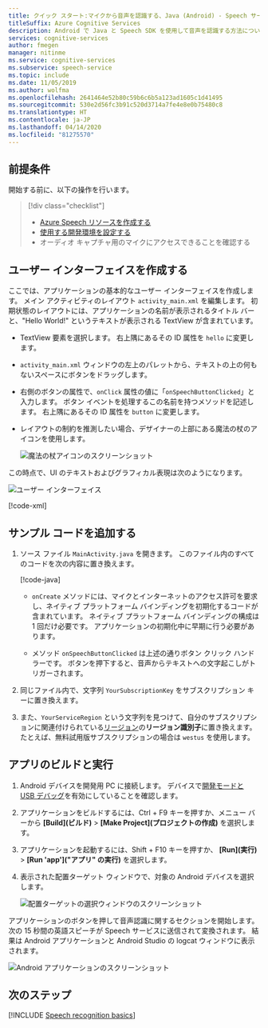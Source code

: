 ```yaml
---
title: クイック スタート:マイクから音声を認識する、Java (Android) - Speech サービス
titleSuffix: Azure Cognitive Services
description: Android で Java と Speech SDK を使用して音声を認識する方法について説明します
services: cognitive-services
author: fmegen
manager: nitinme
ms.service: cognitive-services
ms.subservice: speech-service
ms.topic: include
ms.date: 11/05/2019
ms.author: wolfma
ms.openlocfilehash: 2641464e52b80c59b6c6b5a123ad1605c1d41495
ms.sourcegitcommit: 530e2d56fc3b91c520d3714a7fe4e8e0b75480c8
ms.translationtype: HT
ms.contentlocale: ja-JP
ms.lasthandoff: 04/14/2020
ms.locfileid: "81275570"
---
```

## <a name="prerequisites"></a>前提条件

開始する前に、以下の操作を行います。

> [!div class="checklist"]
> * [Azure Speech リソースを作成する](../../../../get-started.md)
> * [使用する開発環境を設定する](../../../../quickstarts/setup-platform.md?tabs=android&pivots=programming-language-java)
> * オーディオ キャプチャ用のマイクにアクセスできることを確認する

## <a name="create-a-user-interface"></a>ユーザー インターフェイスを作成する

ここでは、アプリケーションの基本的なユーザー インターフェイスを作成します。 メイン アクティビティのレイアウト `activity_main.xml` を編集します。 初期状態のレイアウトには、アプリケーションの名前が表示されるタイトル バーと、"Hello World!" というテキストが表示される TextView が含まれています。

* TextView 要素を選択します。 右上隅にあるその ID 属性を `hello` に変更します。

* `activity_main.xml` ウィンドウの左上のパレットから、テキストの上の何もないスペースにボタンをドラッグします。

* 右側のボタンの属性で、`onClick` 属性の値に「`onSpeechButtonClicked`」と入力します。 ボタン イベントを処理するこの名前を持つメソッドを記述します。 右上隅にあるその ID 属性を `button` に変更します。

* レイアウトの制約を推測したい場合、デザイナーの上部にある魔法の杖のアイコンを使用します。

  ![魔法の杖アイコンのスクリーンショット](~/articles/cognitive-services/Speech-Service/media/sdk/qs-java-android-10-infer-layout-constraints.png)

この時点で、UI のテキストおよびグラフィカル表現は次のようになります。

![ユーザー インターフェイス](~/articles/cognitive-services/Speech-Service/media/sdk/qs-java-android-11-gui.png)

[!code-xml[](~/samples-cognitive-services-speech-sdk/quickstart/java/android/from-microphone/app/src/main/res/layout/activity_main.xml)]

## <a name="add-sample-code"></a>サンプル コードを追加する

1. ソース ファイル `MainActivity.java` を開きます。 このファイル内のすべてのコードを次の内容に置き換えます。

   [!code-java[](~/samples-cognitive-services-speech-sdk/quickstart/java/android/from-microphone/app/src/main/java/com/microsoft/cognitiveservices/speech/samples/quickstart/MainActivity.java#code)]

   * `onCreate` メソッドには、マイクとインターネットのアクセス許可を要求し、ネイティブ プラットフォーム バインディングを初期化するコードが含まれています。 ネイティブ プラットフォーム バインディングの構成は 1 回だけ必要です。 アプリケーションの初期化中に早期に行う必要があります。

   * メソッド `onSpeechButtonClicked` は上述の通りボタン クリック ハンドラーです。 ボタンを押下すると、音声からテキストへの文字起こしがトリガーされます。

1. 同じファイル内で、文字列 `YourSubscriptionKey` をサブスクリプション キーに置き換えます。

1. また、`YourServiceRegion` という文字列を見つけて、自分のサブスクリプションに関連付けられている[リージョン](https://aka.ms/speech/sdkregion)の**リージョン識別子**に置き換えます。 たとえば、無料試用版サブスクリプションの場合は `westus` を使用します。

## <a name="build-and-run-the-app"></a>アプリのビルドと実行

1. Android デバイスを開発用 PC に接続します。 デバイスで[開発モードと USB デバッグ](https://developer.android.com/studio/debug/dev-options)を有効にしていることを確認します。

1. アプリケーションをビルドするには、Ctrl + F9 キーを押すか、メニュー バーから **[Build]\(ビルド\)**  >  **[Make Project]\(プロジェクトの作成\)** を選択します。

1. アプリケーションを起動するには、Shift + F10 キーを押すか、 **[Run]\(実行\)**  >  **[Run 'app']\("アプリ" の実行\)** を選択します。

1. 表示された配置ターゲット ウィンドウで、対象の Android デバイスを選択します。

   ![配置ターゲットの選択ウィンドウのスクリーンショット](~/articles/cognitive-services/Speech-Service/media/sdk/qs-java-android-12-deploy.png)

アプリケーションのボタンを押して音声認識に関するセクションを開始します。 次の 15 秒間の英語スピーチが Speech サービスに送信されて変換されます。 結果は Android アプリケーションと Android Studio の logcat ウィンドウに表示されます。

![Android アプリケーションのスクリーンショット](~/articles/cognitive-services/Speech-Service/media/sdk/qs-java-android-13-gui-on-device.png)

## <a name="next-steps"></a>次のステップ

[!INCLUDE [Speech recognition basics](../../speech-to-text-next-steps.md)]
